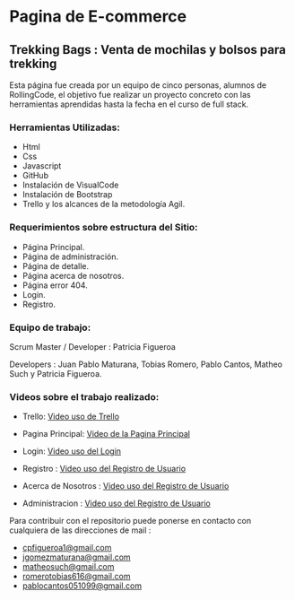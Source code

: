 # Pagina de E-commerce 

## Trekking Bags : Venta de mochilas y bolsos para trekking 

Esta página fue creada por un equipo de cinco personas, alumnos de RollingCode, el objetivo fue realizar un proyecto concreto con las herramientas aprendidas hasta la fecha en el curso de full stack.

### Herramientas Utilizadas:

- Html
- Css
- Javascript
- GitHub
- Instalación de VisualCode
- Instalación de Bootstrap
- Trello y los alcances de la metodología Agil.

### Requerimientos sobre estructura del Sitio:
- Página Principal.
- Página de administración.
- Página de detalle.
- Página acerca de nosotros.
- Página error 404.
- Login.
- Registro.

### Equipo de trabajo:

Scrum Master / Developer : Patricia Figueroa

Developers : Juan Pablo Maturana, Tobias Romero, Pablo Cantos, Matheo Such y Patricia Figueroa.

### Videos sobre el trabajo realizado:
- Trello:
[Video uso de Trello](https://www.youtube.com/watch?v=y9pFEhmA5i0)

- Pagina Principal:
[Video de la Pagina Principal](https://www.youtube.com/watch?v=jMmxiEqh_8E)

- Login:
[Video uso del Login](https://www.youtube.com/watch?v=WFE8M0c3iic)

- Registro : 
[Video uso del Registro de Usuario](https://www.youtube.com/watch?v=MxcpLw8lSzc)

- Acerca de Nosotros : 
[Video uso del Registro de Usuario](https://www.youtube.com/watch?v=1FazJ6-Ls7I)

- Administracion :
[Video uso del Registro de Usuario](https://www.youtube.com/watch?v=1FazJ6-Ls7I)

Para contribuir con el repositorio puede ponerse en contacto con cualquiera de las direcciones de mail :
- cpfigueroa1@gmail.com
- jgomezmaturana@gmail.com
- matheosuch@gmail.com
- romerotobias616@gmail.com
- pablocantos051099@gmail.com


